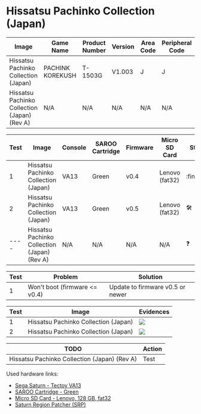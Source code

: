 # Hissatsu Pachinko Collection (Japan)

| Image                                        | Game Name        | Product Number | Version | Area Code | Peripheral Code |
| -------------------------------------------- | ---------------- | -------------- | ------- | --------- | --------------- |
| Hissatsu Pachinko Collection (Japan)         | PACHINK KOREKUSH | T-1503G        | V1.003  | J         | J               |
| Hissatsu Pachinko Collection (Japan) (Rev A) | N/A              | N/A            | N/A     | N/A       | N/A             |

| Test | Image                                        | Console | SAROO Cartridge | Firmware | Micro SD Card  | Status              | Time Played |
| ---- | -------------------------------------------- | ------- | --------------- | -------- | -------------- | ------------------- | ----------- |
| 1    | Hissatsu Pachinko Collection (Japan)         | VA13    | Green           | v0.4     | Lenovo (fat32) | :finnadie:          | 33 seconds  |
| 2    | Hissatsu Pachinko Collection (Japan)         | VA13    | Green           | v0.5     | Lenovo (fat32) | :hammer_and_wrench: | 7 minutes   |
| ---- | Hissatsu Pachinko Collection (Japan) (Rev A) | N/A     | N/A             | N/A      | N/A            | :question:          | N/A         |

| Test | Problem                       | Solution                         |
| ---- | ----------------------------- | -------------------------------- |
| 1    | Won't boot (firmware <= v0.4) | Update to firmware v0.5 or newer |

| Test | Image                                | Evidences                                                                                        |
| ---- | ------------------------------------ | ------------------------------------------------------------------------------------------------ |
| 1    | Hissatsu Pachinko Collection (Japan) | [![](https://img.youtube.com/vi/LgglF-rf15w/0.jpg)](https://www.youtube.com/watch?v=LgglF-rf15w) |
| 2    | Hissatsu Pachinko Collection (Japan) | [![](https://img.youtube.com/vi/cfe8EbHi_xU/0.jpg)](https://www.youtube.com/watch?v=cfe8EbHi_xU) |

| TODO                                         | Action |
| -------------------------------------------- | ------ |
| Hissatsu Pachinko Collection (Japan) (Rev A) | Test   |

Used hardware links:

- [Sega Saturn - Tectoy VA13](../../../../Info/Consoles/VA13/README.md)
- [SAROO Cartridge - Green](../../../../Info/Cartridges/RetroGameParadiseStore/1.32F/README.md)
- [Micro SD Card - Lenovo, 128 GB, fat32](../../../../Info/SdCards/Lenovo/128GB/fat32/README.md)
- [Saturn Region Patcher (SRP)](https://segaxtreme.net/resources/saturn-region-patcher.81/download)
